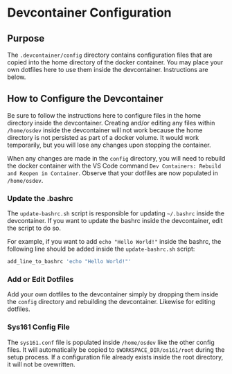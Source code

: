 # Devcontainer Configuration

## Purpose

The `.devcontainer/config` directory contains configuration files that are copied into the home
directory of the docker container. You may place your own dotfiles here to use them inside
the devcontainer. Instructions are below.

## How to Configure the Devcontainer

Be sure to follow the instructions here to configure files in the home directory inside the devcontainer.
Creating and/or editing any files within `/home/osdev` inside the devcontainer will not work because the home
directory is not persisted as part of a docker volume. It would work temporarily, but you will lose any changes
upon stopping the container.

When any changes are made in the `config` directory, you will need to rebuild the docker container with
the VS Code command `Dev Containers: Rebuild and Reopen in Container`. Observe that your dotfiles are
now populated in `/home/osdev`.

### Update the .bashrc

The `update-bashrc.sh` script is responsible for updating `~/.bashrc` inside the devcontainer. If you
want to update the bashrc inside the devcontainer, edit the script to do so.

For example, if you want to add `echo "Hello World!"` inside the bashrc, the following line should be
added inside the `update-bashrc.sh` script:

```bash
add_line_to_bashrc 'echo "Hello World!"'
```

### Add or Edit Dotfiles

Add your own dotfiles to the devcontainer simply by dropping them inside the `config` directory and
rebuilding the devcontainer. Likewise for editing dotfiles.

### Sys161 Config File

The `sys161.conf` file is populated inside `/home/osdev` like the other config files.
It will automatically be copied to `$WORKSPACE_DIR/os161/root` during the setup process.
If a configuration file already exists inside the root directory, it will not be ovewritten.
